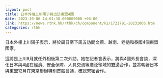 ```yaml
---
layout: post
title: 日本外相上川陽子將出訪東盟4國
date: 2023-10-06 14:01:38.000000000 +08:00
link: https://news.rthk.hk/rthk/ch/component/k2/1721791-20231006.htm
categories: rthk
---
```


日本外相上川陽子表示，將於周日至下周五訪問文萊、越南、老撾和泰國4個東盟國家。

這將是上川9月就任外相後第二次外訪。她在記者會表示，將與4國外長會談，深化日本與4國在經濟、安全保障、人員交流等廣泛領域的雙邊合作，並將朝著日本與東盟12月在東京舉辦特別首腦會議，確認緊密合作。
